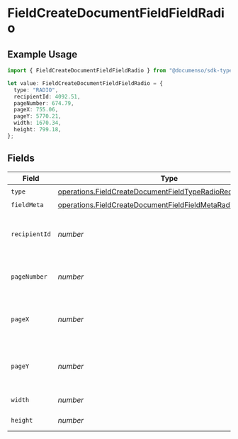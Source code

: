 # FieldCreateDocumentFieldFieldRadio

## Example Usage

```typescript
import { FieldCreateDocumentFieldFieldRadio } from "@documenso/sdk-typescript/models/operations";

let value: FieldCreateDocumentFieldFieldRadio = {
  type: "RADIO",
  recipientId: 4092.51,
  pageNumber: 674.79,
  pageX: 755.06,
  pageY: 5770.21,
  width: 1670.34,
  height: 799.18,
};
```

## Fields

| Field                                                                                                                                        | Type                                                                                                                                         | Required                                                                                                                                     | Description                                                                                                                                  |
| -------------------------------------------------------------------------------------------------------------------------------------------- | -------------------------------------------------------------------------------------------------------------------------------------------- | -------------------------------------------------------------------------------------------------------------------------------------------- | -------------------------------------------------------------------------------------------------------------------------------------------- |
| `type`                                                                                                                                       | [operations.FieldCreateDocumentFieldTypeRadioRequestBody1](../../models/operations/fieldcreatedocumentfieldtyperadiorequestbody1.md)         | :heavy_check_mark:                                                                                                                           | N/A                                                                                                                                          |
| `fieldMeta`                                                                                                                                  | [operations.FieldCreateDocumentFieldFieldMetaRadioRequestBody](../../models/operations/fieldcreatedocumentfieldfieldmetaradiorequestbody.md) | :heavy_minus_sign:                                                                                                                           | N/A                                                                                                                                          |
| `recipientId`                                                                                                                                | *number*                                                                                                                                     | :heavy_check_mark:                                                                                                                           | The ID of the recipient to create the field for.                                                                                             |
| `pageNumber`                                                                                                                                 | *number*                                                                                                                                     | :heavy_check_mark:                                                                                                                           | The page number the field will be on.                                                                                                        |
| `pageX`                                                                                                                                      | *number*                                                                                                                                     | :heavy_check_mark:                                                                                                                           | The X coordinate of where the field will be placed.                                                                                          |
| `pageY`                                                                                                                                      | *number*                                                                                                                                     | :heavy_check_mark:                                                                                                                           | The Y coordinate of where the field will be placed.                                                                                          |
| `width`                                                                                                                                      | *number*                                                                                                                                     | :heavy_check_mark:                                                                                                                           | The width of the field.                                                                                                                      |
| `height`                                                                                                                                     | *number*                                                                                                                                     | :heavy_check_mark:                                                                                                                           | The height of the field.                                                                                                                     |